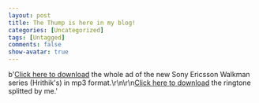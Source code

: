 ```yaml
---
layout: post
title: The Thump is here in my blog!
categories: [Uncategorized]
tags: [Untagged]
comments: false
show-avatar: true
---
```


b'[Click here to download](http://rapidshare.com/files/30847273/thump.mp3) the whole ad of the new Sony Ericsson Walkman series (Hrithik\'s) in mp3 format.\r\n\r\n[Click here to download](http://rapidshare.com/files/30849795/Thump_ringtone.mp3) the ringtone splitted by me.'
